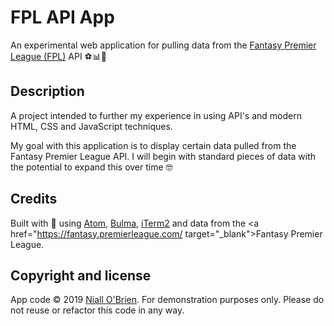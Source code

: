 
# FPL API App

An experimental web application for pulling data from the <a href="https://fantasy.premierleague.com/" target="_blank">Fantasy Premier League (FPL)</a> API ⚽📊🤔

## Description

A project intended to further my experience in using API's and modern HTML, CSS and JavaScript techniques.

My goal with this application is to display certain data pulled from the Fantasy Premier League API. I will begin with standard pieces of data with the potential to expand this over time 🤓

## Credits

Built with 💛 using <a href="https://atom.io" target="_blank">Atom</a>, <a href="https://bulma.io" target="_blank">Bulma</a>, <a href="https://iterm2.com" target="_blank">iTerm2</a> and data from the <a href="https://fantasy.premierleague.com/  target="_blank">Fantasy Premier League</a>.

## Copyright and license

App code &copy; 2019 <a href="https://www.niallobrien.ie/" target="_blank">Niall O'Brien</a>. For demonstration purposes only. Please do not reuse or refactor this code in any way.
